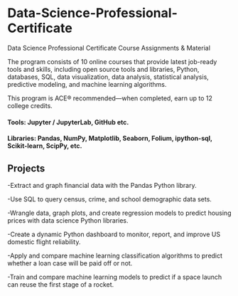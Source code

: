 # Data-Science-Professional-Certificate
Data Science Professional Certificate Course Assignments &amp; Material

The program consists of 10 online courses that provide latest job-ready tools and skills, including open source tools and libraries, Python, databases, SQL, data visualization, data analysis, statistical analysis, predictive modeling, and machine learning algorithms.

This program is ACE® recommended—when completed, earn up to 12 college credits.  

#### Tools: Jupyter / JupyterLab, GitHub etc.
#### Libraries: Pandas, NumPy, Matplotlib, Seaborn, Folium, ipython-sql, Scikit-learn, ScipPy, etc.

## Projects

-Extract and graph financial data with the Pandas Python library.

-Use SQL to query census, crime, and school demographic data sets.

-Wrangle data, graph plots, and create regression models to predict housing prices with data science Python libraries.

-Create a dynamic Python dashboard to monitor, report, and improve US domestic flight reliability.

-Apply and compare machine learning classification algorithms to predict whether a loan case will be paid off or not.

-Train and compare machine learning models to predict if a space launch can reuse the first stage of a rocket.
